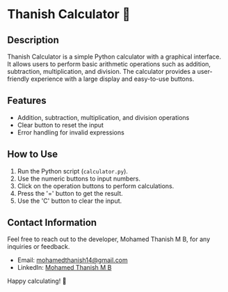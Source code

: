 # Thanish Calculator 🧮

## Description
Thanish Calculator is a simple Python calculator with a graphical interface. It allows users to perform basic arithmetic operations such as addition, subtraction, multiplication, and division. The calculator provides a user-friendly experience with a large display and easy-to-use buttons.

## Features
- Addition, subtraction, multiplication, and division operations
- Clear button to reset the input
- Error handling for invalid expressions

## How to Use
1. Run the Python script (`calculator.py`).
2. Use the numeric buttons to input numbers.
3. Click on the operation buttons to perform calculations.
4. Press the '=' button to get the result.
5. Use the 'C' button to clear the input.

## Contact Information
Feel free to reach out to the developer, Mohamed Thanish M B, for any inquiries or feedback.

- Email: [mohamedthanish14@gmail.com](mailto:mohamedthanish14@gmail.com)
- LinkedIn: [Mohamed Thanish M B](https://www.linkedin.com/in/mohamed-thanish-m-b82053218/)

Happy calculating! 🚀
